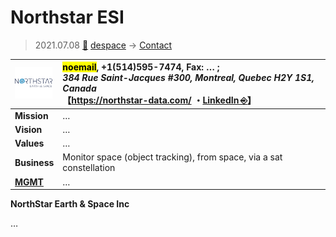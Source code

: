 # Northstar ESI
> 2021.07.08 [🚀](../../index/index.md) [despace](../index.md) → [Contact](../contact.md)

|[![](../f/contact/n/northstar_esi_logo1_thumb.webp)](../f/contact/n/northstar_esi_logo1.webp)|<mark>noemail</mark>, +1(514)595-7474, Fax: … ;<br> *384 Rue Saint-Jacques #300, Montreal, Quebec H2Y 1S1, Canada*<br> 【<https://northstar-data.com/> ・[LinkedIn ⎆](https://ca.linkedin.com/company/northstar-earth-and-space-inc)】|
|:--|:--|
|**Mission**|…|
|**Vision**|…|
|**Values**|…|
|**Business**|Monitor space (object tracking), from space, via a sat constellation|
|**[MGMT](../mgmt.md)**|…|

**NorthStar Earth & Space Inc**


<p style="page-break-after:always"> </p>

…
